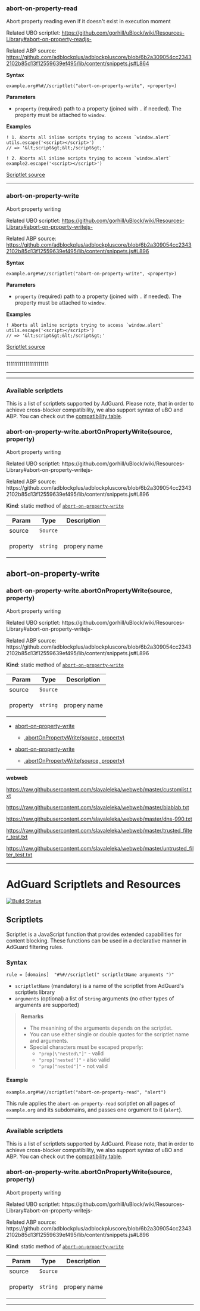 
### <a id="abort-on-property-read"></a> abort-on-property-read

Abort property reading even if it doesn't exist in execution moment

Related UBO scriptlet:
https://github.com/gorhill/uBlock/wiki/Resources-Library#abort-on-property-readjs-

Related ABP source:
https://github.com/adblockplus/adblockpluscore/blob/6b2a309054cc23432102b85d13f12559639ef495/lib/content/snippets.js#L864

**Syntax**
```
example.org#%#//scriptlet("abort-on-property-write", <property>)
```

**Parameters**
- `property` (required) path to a property (joined with `.` if needed). The property must be attached to `window`.

**Examples**
```
! 1. Aborts all inline scripts trying to access `window.alert`
utils.escape('<script></script>')
// => '&lt;script&gt;&lt;/script&gt;'

! 2. Aborts all inline scripts trying to access `window.alert`
example2.escape('<script></script>')
```
[Scriptlet source](${scriptletsSource})
* * *
### <a id="abort-on-property-write"></a> abort-on-property-write

Abort property writing

Related UBO scriptlet:
https://github.com/gorhill/uBlock/wiki/Resources-Library#abort-on-property-writejs-

Related ABP source:
https://github.com/adblockplus/adblockpluscore/blob/6b2a309054cc23432102b85d13f12559639ef495/lib/content/snippets.js#L896

**Syntax**
```
example.org#%#//scriptlet("abort-on-property-write", <property>)
```

**Parameters**
- `property` (required) path to a property (joined with `.` if needed). The property must be attached to `window`.

**Examples**
```
! Aborts all inline scripts trying to access `window.alert`
utils.escape('<script></script>')
// => '&lt;script&gt;&lt;/script&gt;'
```
[Scriptlet source](${scriptletsSource})
* * *

11111111111111111111

* * *
      
     
* * *

### Available scriptlets

This is a list of scriptlets supported by AdGuard. Please note, that in order to achieve cross-blocker compatibility, we also support syntax of uBO and ABP. You can check out the [compatibility table](./wiki/compatibility-table.md).

<a name="module_abort-on-property-write.abortOnPropertyWrite"></a>

### abort-on-property-write.abortOnPropertyWrite(source, property)
<p>Abort property writing</p>
<p>Related UBO scriptlet:
https://github.com/gorhill/uBlock/wiki/Resources-Library#abort-on-property-writejs-</p>
<p>Related ABP source:
https://github.com/adblockplus/adblockpluscore/blob/6b2a309054cc23432102b85d13f12559639ef495/lib/content/snippets.js#L896</p>

**Kind**: static method of [<code>abort-on-property-write</code>](#module_abort-on-property-write)  

| Param | Type | Description |
| --- | --- | --- |
| source | <code>Source</code> |  |
| property | <code>string</code> | <p>propery name</p> |

<a name="module_abort-on-property-write"></a>

## abort-on-property-write
<a name="module_abort-on-property-write.abortOnPropertyWrite"></a>

### abort-on-property-write.abortOnPropertyWrite(source, property)
<p>Abort property writing</p>
<p>Related UBO scriptlet:
https://github.com/gorhill/uBlock/wiki/Resources-Library#abort-on-property-writejs-</p>
<p>Related ABP source:
https://github.com/adblockplus/adblockpluscore/blob/6b2a309054cc23432102b85d13f12559639ef495/lib/content/snippets.js#L896</p>

**Kind**: static method of [<code>abort-on-property-write</code>](#module_abort-on-property-write)  

| Param | Type | Description |
| --- | --- | --- |
| source | <code>Source</code> |  |
| property | <code>string</code> | <p>propery name</p> |


* [abort-on-property-write](#module_abort-on-property-write)
    * [.abortOnPropertyWrite(source, property)](#module_abort-on-property-write.abortOnPropertyWrite)

* [abort-on-property-write](#module_abort-on-property-write)
    * [.abortOnPropertyWrite(source, property)](#module_abort-on-property-write.abortOnPropertyWrite)

* * *


**webweb**

https://raw.githubusercontent.com/slavaleleka/webweb/master/customlist.txt

https://raw.githubusercontent.com/slavaleleka/webweb/master/blablab.txt

https://raw.githubusercontent.com/slavaleleka/webweb/master/dns-990.txt

https://raw.githubusercontent.com/slavaleleka/webweb/master/trusted_filter_test.txt

https://raw.githubusercontent.com/slavaleleka/webweb/master/untrusted_filter_test.txt

* * *

# AdGuard Scriptlets and Resources
[![Build Status](https://travis-ci.org/AdguardTeam/Scriptlets.svg?branch=master)](https://travis-ci.org/AdguardTeam/Scriptlets)

## Scriptlets
Scriptlet is a JavaScript function that provides extended capabilities for content blocking. These functions can be used in a declarative manner in AdGuard filtering rules.

### Syntax
```
rule = [domains]  "#%#//scriptlet(" scriptletName arguments ")"
```

* `scriptletName` (mandatory) is a name of the scriptlet from AdGuard's scriptlets library
* `arguments` (optional) a list of `String` arguments (no other types of arguments are supported)

> **Remarks**
> * The meanining of the arguments depends on the scriptlet.
> * You can use either single or double quotes for the scriptlet name and arguments.
> * Special characters must be escaped properly:
>     * `"prop[\"nested\"]"` - valid
>     * `"prop['nested']"` - also valid
>     * `"prop["nested"]"` - not valid

#### Example
```
example.org#%#//scriptlet("abort-on-property-read", "alert")
```

This rule applies the `abort-on-property-read` scriptlet on all pages of `example.org` and its subdomains, and passes one orgument to it (`alert`).

* * *

### Available scriptlets

This is a list of scriptlets supported by AdGuard. Please note, that in order to achieve cross-blocker compatibility, we also support syntax of uBO and ABP. You can check out the [compatibility table](./wiki/compatibility-table.md).

<a name="module_abort-on-property-write.abortOnPropertyWrite"></a>

### abort-on-property-write.abortOnPropertyWrite(source, property)
<p>Abort property writing</p>
<p>Related UBO scriptlet:
https://github.com/gorhill/uBlock/wiki/Resources-Library#abort-on-property-writejs-</p>
<p>Related ABP source:
https://github.com/adblockplus/adblockpluscore/blob/6b2a309054cc23432102b85d13f12559639ef495/lib/content/snippets.js#L896</p>

**Kind**: static method of [<code>abort-on-property-write</code>](#module_abort-on-property-write)  

| Param | Type | Description |
| --- | --- | --- |
| source | <code>Source</code> |  |
| property | <code>string</code> | <p>propery name</p> |


* * *
